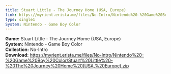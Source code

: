 ```yaml
---
title: Stuart Little - The Journey Home (USA, Europe)
link: https://myrient.erista.me/files/No-Intro/Nintendo%20-%20Game%20Boy%20Color/Stuart%20Little%20-%20The%20Journey%20Home%20(USA,%20Europe).zip
type: single1
System: Nintendo - Game Boy Color
---
```

<b>Game:</b> Stuart Little - The Journey Home (USA, Europe)<br>
<b>System:</b> Nintendo - Game Boy Color<br>
<b>Collection:</b> No-Intro<br>
<b>Download:</b> https://myrient.erista.me/files/No-Intro/Nintendo%20-%20Game%20Boy%20Color/Stuart%20Little%20-%20The%20Journey%20Home%20(USA,%20Europe).zip